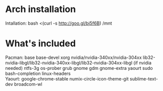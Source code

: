 # Arch installation
Intallation: bash <(curl -s http://goo.gl/bj5f6B) /mnt
# What's included
Pacman: base base-devel xorg nvidia/nvidia-340xx/nvidia-304xx 
lib32-nvidia-libgl/lib32-nvidia-340xx-libgl/lib32-nvidia-304xx-libgl (if 
nvidia needed) ntfs-3g os-prober grub gnome gdm gnome-extra yaourt sudo 
bash-completion linux-headers<br/>
Yaourt: google-chrome-stable numix-circle-icon-theme-git sublime-text-dev broadcom-wl
